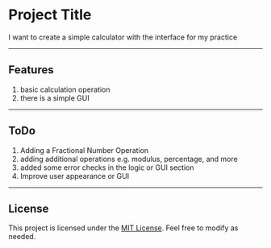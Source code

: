 # Project Title
I want to create a simple calculator with the interface for my practice

---

## Features
1. basic calculation operation
2. there is a simple GUI

---

## ToDo
1. Adding a Fractional Number Operation
2. adding additional operations e.g. modulus, percentage, and more
3. added some error checks in the logic or GUI section
4. Improve user appearance or GUI

---

## License

This project is licensed under the [MIT License](LICENSE). Feel free to modify as needed.
